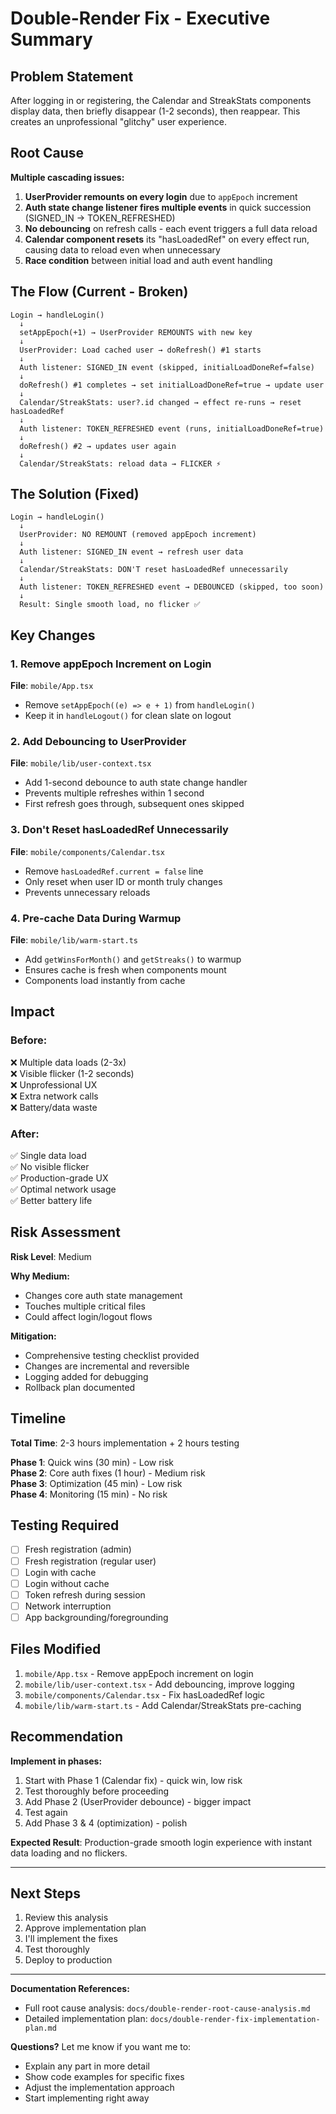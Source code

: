 # Double-Render Fix - Executive Summary

## Problem Statement

After logging in or registering, the Calendar and StreakStats components display data, then briefly disappear (1-2 seconds), then reappear. This creates an unprofessional "glitchy" user experience.

## Root Cause

**Multiple cascading issues:**

1. **UserProvider remounts on every login** due to `appEpoch` increment
2. **Auth state change listener fires multiple events** in quick succession (SIGNED_IN → TOKEN_REFRESHED)
3. **No debouncing** on refresh calls - each event triggers a full data reload
4. **Calendar component resets** its "hasLoadedRef" on every effect run, causing data to reload even when unnecessary
5. **Race condition** between initial load and auth event handling

## The Flow (Current - Broken)

```
Login → handleLogin() 
  ↓
  setAppEpoch(+1) → UserProvider REMOUNTS with new key
  ↓
  UserProvider: Load cached user → doRefresh() #1 starts
  ↓
  Auth listener: SIGNED_IN event (skipped, initialLoadDoneRef=false)
  ↓
  doRefresh() #1 completes → set initialLoadDoneRef=true → update user
  ↓
  Calendar/StreakStats: user?.id changed → effect re-runs → reset hasLoadedRef
  ↓
  Auth listener: TOKEN_REFRESHED event (runs, initialLoadDoneRef=true) 
  ↓
  doRefresh() #2 → updates user again
  ↓
  Calendar/StreakStats: reload data → FLICKER ⚡
```

## The Solution (Fixed)

```
Login → handleLogin()
  ↓
  UserProvider: NO REMOUNT (removed appEpoch increment)
  ↓
  Auth listener: SIGNED_IN event → refresh user data
  ↓
  Calendar/StreakStats: DON'T reset hasLoadedRef unnecessarily
  ↓
  Auth listener: TOKEN_REFRESHED event → DEBOUNCED (skipped, too soon)
  ↓
  Result: Single smooth load, no flicker ✅
```

## Key Changes

### 1. Remove appEpoch Increment on Login
**File**: `mobile/App.tsx`
- Remove `setAppEpoch((e) => e + 1)` from `handleLogin()`
- Keep it in `handleLogout()` for clean slate on logout

### 2. Add Debouncing to UserProvider
**File**: `mobile/lib/user-context.tsx`
- Add 1-second debounce to auth state change handler
- Prevents multiple refreshes within 1 second
- First refresh goes through, subsequent ones skipped

### 3. Don't Reset hasLoadedRef Unnecessarily
**File**: `mobile/components/Calendar.tsx`
- Remove `hasLoadedRef.current = false` line
- Only reset when user ID or month truly changes
- Prevents unnecessary reloads

### 4. Pre-cache Data During Warmup
**File**: `mobile/lib/warm-start.ts`
- Add `getWinsForMonth()` and `getStreaks()` to warmup
- Ensures cache is fresh when components mount
- Components load instantly from cache

## Impact

### Before:
❌ Multiple data loads (2-3x)  
❌ Visible flicker (1-2 seconds)  
❌ Unprofessional UX  
❌ Extra network calls  
❌ Battery/data waste  

### After:
✅ Single data load  
✅ No visible flicker  
✅ Production-grade UX  
✅ Optimal network usage  
✅ Better battery life  

## Risk Assessment

**Risk Level**: Medium

**Why Medium:**
- Changes core auth state management
- Touches multiple critical files
- Could affect login/logout flows

**Mitigation:**
- Comprehensive testing checklist provided
- Changes are incremental and reversible
- Logging added for debugging
- Rollback plan documented

## Timeline

**Total Time**: 2-3 hours implementation + 2 hours testing

**Phase 1**: Quick wins (30 min) - Low risk  
**Phase 2**: Core auth fixes (1 hour) - Medium risk  
**Phase 3**: Optimization (45 min) - Low risk  
**Phase 4**: Monitoring (15 min) - No risk  

## Testing Required

- [ ] Fresh registration (admin)
- [ ] Fresh registration (regular user)
- [ ] Login with cache
- [ ] Login without cache
- [ ] Token refresh during session
- [ ] Network interruption
- [ ] App backgrounding/foregrounding

## Files Modified

1. `mobile/App.tsx` - Remove appEpoch increment on login
2. `mobile/lib/user-context.tsx` - Add debouncing, improve logging
3. `mobile/components/Calendar.tsx` - Fix hasLoadedRef logic
4. `mobile/lib/warm-start.ts` - Add Calendar/StreakStats pre-caching

## Recommendation

**Implement in phases:**
1. Start with Phase 1 (Calendar fix) - quick win, low risk
2. Test thoroughly before proceeding
3. Add Phase 2 (UserProvider debounce) - bigger impact
4. Test again
5. Add Phase 3 & 4 (optimization) - polish

**Expected Result**: Production-grade smooth login experience with instant data loading and no flickers.

---

## Next Steps

1. Review this analysis
2. Approve implementation plan
3. I'll implement the fixes
4. Test thoroughly
5. Deploy to production

---

**Documentation References:**
- Full root cause analysis: `docs/double-render-root-cause-analysis.md`
- Detailed implementation plan: `docs/double-render-fix-implementation-plan.md`

**Questions?** Let me know if you want me to:
- Explain any part in more detail
- Show code examples for specific fixes
- Adjust the implementation approach
- Start implementing right away

